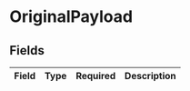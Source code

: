 # OriginalPayload


## Fields

| Field       | Type        | Required    | Description |
| ----------- | ----------- | ----------- | ----------- |